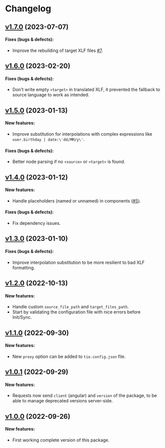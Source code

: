 # Changelog

## [v1.7.0](https://github.com/translation/angular/releases/tag/v1.7.0) (2023-07-07)
 
#### Fixes (bugs & defects):

 * Improve the rebuilding of target XLF files [#7](https://github.com/translation/angular/pull/7).

## [v1.6.0](https://github.com/translation/angular/releases/tag/v1.6.0) (2023-02-20)
 
#### Fixes (bugs & defects):

 * Don't write empty `<target>` in translated XLF, it prevented the fallback to source language to work as intended.

## [v1.5.0](https://github.com/translation/angular/releases/tag/v1.5.0) (2023-01-13)

#### New features:

 * Improve substitution for interpolations with complex expressions like `user.birthday | date:\'dd/MM/y\'`.
 
#### Fixes (bugs & defects):

 * Better node parsing if no `<source>` or `<target>` is found.

## [v1.4.0](https://github.com/translation/angular/releases/tag/v1.4.0) (2023-01-12)

#### New features:

 * Handle placeholders (named or unnamed) in components ([#5](https://github.com/translation/angular/pull/5)).
 
#### Fixes (bugs & defects):

 * Fix dependency issues.

## [v1.3.0](https://github.com/translation/angular/releases/tag/v1.3.0) (2023-01-10)

#### Fixes (bugs & defects):

 * Improve interpolation substitution to be more resilient to bad XLF formatting.

## [v1.2.0](https://github.com/translation/angular/releases/tag/v1.2.0) (2022-10-13)

#### New features:

 * Handle custom `source_file_path` and `target_files_path`.
 * Start by validating the configuration file with nice errors before Init/Sync.

## [v1.1.0](https://github.com/translation/angular/releases/tag/v1.1.0) (2022-09-30)

#### New features:

 * New `proxy` option can be added to `tio.config.json` file.

## [v1.0.1](https://github.com/translation/angular/releases/tag/v1.0.1) (2022-09-29)

#### New features:

 * Requests now send `client` (angular) and `version` of the package, to be able to manage deprecated versions server-side.

## [v1.0.0](https://github.com/translation/angular/releases/tag/v1.0.0) (2022-09-26)

#### New features:

 * First working complete version of this package.

